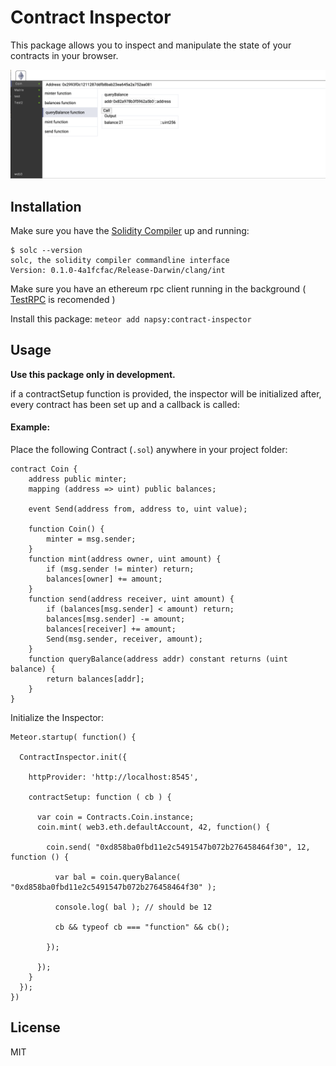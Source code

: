 # Contract Inspector
This package allows you to inspect and manipulate the state of your contracts in your browser.

![](img.png)

## Installation
Make sure you have the [Solidity Compiler](https://github.com/ethereum/cpp-ethereum) up and running:
```
$ solc --version
solc, the solidity compiler commandline interface
Version: 0.1.0-4a1fcfac/Release-Darwin/clang/int
```

Make sure you have an ethereum rpc client running in the background ( [TestRPC](https://github.com/ConsenSys/eth-testrpc) is recomended )

Install this package: `meteor add napsy:contract-inspector`

## Usage
**Use this package only in development.**
[]()

if a contractSetup function is provided, the inspector will be initialized after,
every contract has been set up and a callback is called:

#### Example:
Place the following Contract (`.sol`) anywhere in your project folder:
```
contract Coin {
    address public minter;
    mapping (address => uint) public balances;

    event Send(address from, address to, uint value);

    function Coin() {
        minter = msg.sender;
    }
    function mint(address owner, uint amount) {
        if (msg.sender != minter) return;
        balances[owner] += amount;
    }
    function send(address receiver, uint amount) {
        if (balances[msg.sender] < amount) return;
        balances[msg.sender] -= amount;
        balances[receiver] += amount;
        Send(msg.sender, receiver, amount);
    }
    function queryBalance(address addr) constant returns (uint balance) {
        return balances[addr];
    }
}
```

Initialize the Inspector:

```
Meteor.startup( function() {
  
  ContractInspector.init({
    
    httpProvider: 'http://localhost:8545',
    
    contractSetup: function ( cb ) {
      
      var coin = Contracts.Coin.instance;
      coin.mint( web3.eth.defaultAccount, 42, function() {
        
        coin.send( "0xd858ba0fbd11e2c5491547b072b276458464f30", 12, function () {
          
          var bal = coin.queryBalance( "0xd858ba0fbd11e2c5491547b072b276458464f30" );
          
          console.log( bal ); // should be 12
          
          cb && typeof cb === "function" && cb();
          
        });
        
      });
    }
  });
})
```

## License 

MIT
